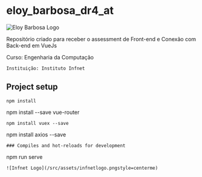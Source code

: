 # eloy_barbosa_dr4_at

![Eloy Barbosa Logo](/src/assets/logo.pngstyle=centerme) 

 Repositório criado para receber o assessment de Front-end e Conexão com Back-end em VueJs

Curso: Engenharia da Computação
```
Instituição: Instituto Infnet
```
 
## Project setup
```
npm install
```
npm install --save vue-router   
```
npm install vuex --save
```
npm install axios --save
```
### Compiles and hot-reloads for development
```
npm run serve
```
![Infnet Logo](/src/assets/infnetlogo.pngstyle=centerme)